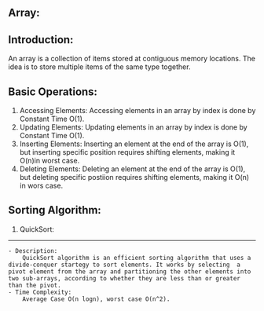 Array:
------

Introduction:
-------------

An array is a collection of items stored at contiguous memory locations. The idea is to store multiple items of the same type together. 

Basic Operations:
-----------------

1. Accessing Elements: Accessing elements in an array by index is done by Constant Time O(1).
2. Updating Elements: Updating elements in an array by index is done by Constant Time O(1).
3. Inserting Elements: Inserting an element at the end of the array is O(1), but inserting specific position requires shifting elements, making it O(n)in worst case.
4. Deleting Elements: Deleting an element at the end of the array is O(1), but deleting specific postiion requires shifting elements, making it O(n) in wors case.

Sorting Algorithm:
------------------

1. QuickSort:
-------------

    - Description:
        QuickSort algorithm is an efficient sorting algorithm that uses a divide-conquer startegy to sort elements. It works by selecting  a pivot element from the array and partitioning the other elements into two sub-arrays, according to whether they are less than or greater than the pivot.
    - Time Complexity: 
        Average Case O(n logn), worst case O(n^2).


